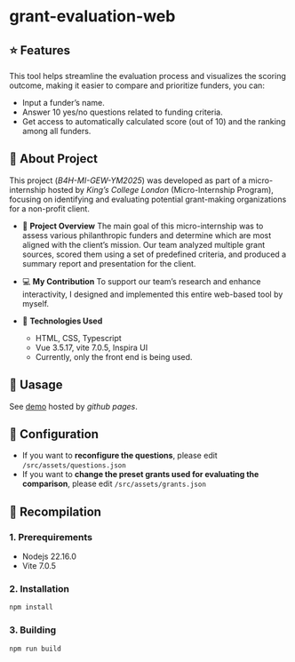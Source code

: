 # grant-evaluation-web

## ⭐ Features

This tool helps streamline the evaluation process and visualizes the scoring outcome, making it easier to compare and prioritize funders, you can:

- Input a funder’s name.
- Answer 10 yes/no questions related to funding criteria.
- Get access to automatically calculated score (out of 10) and the ranking among all funders.

## 📔 About Project

This project (_B4H-MI-GEW-YM2025_) was developed as part of a micro-internship hosted by _King’s College London_ (Micro-Internship Program), focusing on identifying and evaluating potential grant-making organizations for a non-profit client.

- 🧩 **Project Overview**
  The main goal of this micro-internship was to assess various philanthropic funders and determine which are most aligned with the client’s mission. Our team analyzed multiple grant sources, scored them using a set of predefined criteria, and produced a summary report and presentation for the client.

- 💻 **My Contribution**
  To support our team’s research and enhance interactivity, I designed and implemented this entire web-based tool by myself.

- 🔧 **Technologies Used**
  - HTML, CSS, Typescript
  - Vue 3.5.17, vite 7.0.5, Inspira UI
  - Currently, only the front end is being used.

## 🧷 Uasage

See [demo](https://vite.dev/config/) hosted by _github pages_.

## 📂 Configuration

- If you want to **reconfigure the questions**, please edit `/src/assets/questions.json`
- If you want to **change the preset grants used for evaluating the comparison**, please edit `/src/assets/grants.json`

## 📠 Recompilation

### 1. Prerequirements

- Nodejs 22.16.0
- Vite 7.0.5

### 2. Installation
```sh
npm install
```

### 3. Building

```sh
npm run build
```

